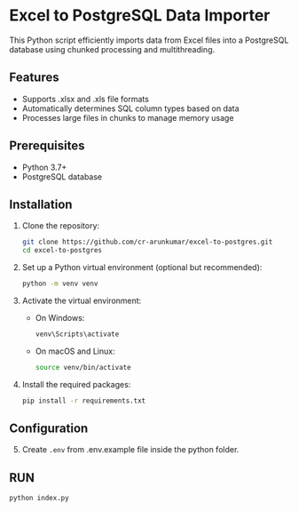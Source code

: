 # Excel to PostgreSQL Data Importer

This Python script efficiently imports data from Excel files into a PostgreSQL database using chunked processing and multithreading.

## Features
- Supports .xlsx and .xls file formats
- Automatically determines SQL column types based on data
- Processes large files in chunks to manage memory usage

## Prerequisites
- Python 3.7+
- PostgreSQL database

## Installation

1. Clone the repository:
   ```bash
   git clone https://github.com/cr-arunkumar/excel-to-postgres.git
   cd excel-to-postgres
   ```

2. Set up a Python virtual environment (optional but recommended):
   ```bash
   python -m venv venv
   ```

3. Activate the virtual environment:
   - On Windows:
     ```bash
     venv\Scripts\activate
     ```
   - On macOS and Linux:
     ```bash
     source venv/bin/activate
     ```

4. Install the required packages:
   ```bash
   pip install -r requirements.txt
   ```

## Configuration
5. Create `.env` from .env.example file inside the python folder. 


## RUN 
```bash
python index.py
```